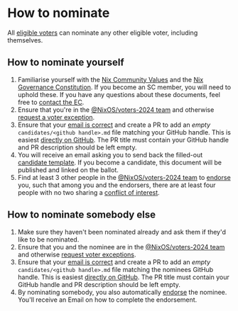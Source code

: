 # How to nominate

All [eligible voters](../README.md#eligible-voters) can nominate any other eligible voter, including themselves.

## How to nominate yourself

1. Familiarise yourself with the [Nix Community Values](https://github.com/NixOS/nix-constitutional-assembly/blob/main/values.md) and the [Nix Governance Constitution](https://github.com/NixOS/nix-constitutional-assembly/blob/main/constitution.md).
   If you become an SC member, you will need to uphold these.
   If you have any questions about these documents, feel free to [contact the EC](../README.md#election-committee-ec).
1. Ensure that you're in the [@NixOS/voters-2024 team](https://github.com/orgs/NixOS/teams/voters-2024)
   and otherwise [request a voter exception](./exception-request.md).
1. Ensure that your [email is correct](./email.md) and
   create a PR to add an *empty* `candidates/<github handle>.md` file matching your GitHub handle.
   This is easiest [directly on GitHub](https://github.com/NixOS/SC-election-2024/new/main?filename=candidates/%3Cgithub%20handle%3E.md).
   The PR title must contain your GitHub handle and PR description should be left empty.
1. You will receive an email asking you to send back the filled-out [candidate template](../doc/candidate-template.md).
   If you become a candidate, this document will be published and linked on the ballot.
1. Find at least 3 other people in the [@NixOS/voters-2024 team](https://github.com/orgs/NixOS/teams/voters-2024) to [endorse](./endorse.md) you,
   such that among you and the endorsers,
   there are at least four people with no two sharing a [conflict of interest](https://en.wikipedia.org/wiki/Conflict_of_interest).

## How to nominate somebody else

1. Make sure they haven't been nominated already and ask them if they'd like to be nominated.
1. Ensure that you and the nominee are in the [@NixOS/voters-2024 team](https://github.com/orgs/NixOS/teams/voters-2024)
   and otherwise [request voter exceptions](./exception-request.md).
1. Ensure that your [email is correct](./email.md) and
   create a PR to add an *empty* `candidates/<github handle>.md` file matching the nominees GitHub handle.
   This is easiest [directly on GitHub](https://github.com/NixOS/SC-election-2024/new/main?filename=candidates/%3Cgithub%20handle%3E.md).
   The PR title must contain your GitHub handle and PR description should be left empty.
1. By nominating somebody, you also automatically [endorse](./endorse.md) the nominee.
   You'll receive an Email on how to complete the endorsement.
